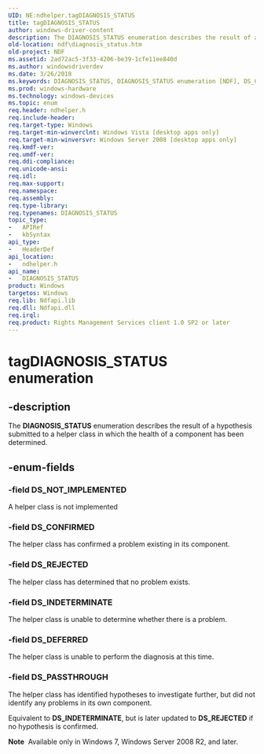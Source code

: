 ```yaml
---
UID: NE:ndhelper.tagDIAGNOSIS_STATUS
title: tagDIAGNOSIS_STATUS
author: windows-driver-content
description: The DIAGNOSIS_STATUS enumeration describes the result of a hypothesis submitted to a helper class in which the health of a component has been determined.
old-location: ndf\diagnosis_status.htm
old-project: NDF
ms.assetid: 2ad72ac5-3f33-4206-be39-1cfe11ee840d
ms.author: windowsdriverdev
ms.date: 3/26/2018
ms.keywords: DIAGNOSIS_STATUS, DIAGNOSIS_STATUS enumeration [NDF], DS_CONFIRMED, DS_DEFERRED, DS_INDETERMINATE, DS_NOT_IMPLEMENTED, DS_PASSTHROUGH, DS_REJECTED, ndf.diagnosis_status, ndhelper/DIAGNOSIS_STATUS, ndhelper/DS_CONFIRMED, ndhelper/DS_DEFERRED, ndhelper/DS_INDETERMINATE, ndhelper/DS_NOT_IMPLEMENTED, ndhelper/DS_PASSTHROUGH, ndhelper/DS_REJECTED, tagDIAGNOSIS_STATUS
ms.prod: windows-hardware
ms.technology: windows-devices
ms.topic: enum
req.header: ndhelper.h
req.include-header: 
req.target-type: Windows
req.target-min-winverclnt: Windows Vista [desktop apps only]
req.target-min-winversvr: Windows Server 2008 [desktop apps only]
req.kmdf-ver: 
req.umdf-ver: 
req.ddi-compliance: 
req.unicode-ansi: 
req.idl: 
req.max-support: 
req.namespace: 
req.assembly: 
req.type-library: 
req.typenames: DIAGNOSIS_STATUS
topic_type:
-	APIRef
-	kbSyntax
api_type:
-	HeaderDef
api_location:
-	ndhelper.h
api_name:
-	DIAGNOSIS_STATUS
product: Windows
targetos: Windows
req.lib: Ndfapi.lib
req.dll: Ndfapi.dll
req.irql: 
req.product: Rights Management Services client 1.0 SP2 or later
---
```


# tagDIAGNOSIS_STATUS enumeration


## -description


The <b>DIAGNOSIS_STATUS</b> enumeration describes the result of a hypothesis submitted to a helper class in which the health of a component has been determined.


## -enum-fields




### -field DS_NOT_IMPLEMENTED

A helper class is not implemented


### -field DS_CONFIRMED

The helper class has confirmed a problem existing in its component.


### -field DS_REJECTED

The helper class has determined that no problem exists.


### -field DS_INDETERMINATE

The helper class is unable to determine whether there is a problem.


### -field DS_DEFERRED

The helper class is unable to perform the diagnosis at this time.


### -field DS_PASSTHROUGH

The helper class has identified hypotheses to investigate further, but did not identify any problems in its own component.

Equivalent to <b>DS_INDETERMINATE</b>, but is later updated to <b>DS_REJECTED</b> if no hypothesis is confirmed.

<div class="alert"><b>Note</b>  Available only in Windows 7, Windows Server 2008 R2, and later.</div>
<div> </div>

